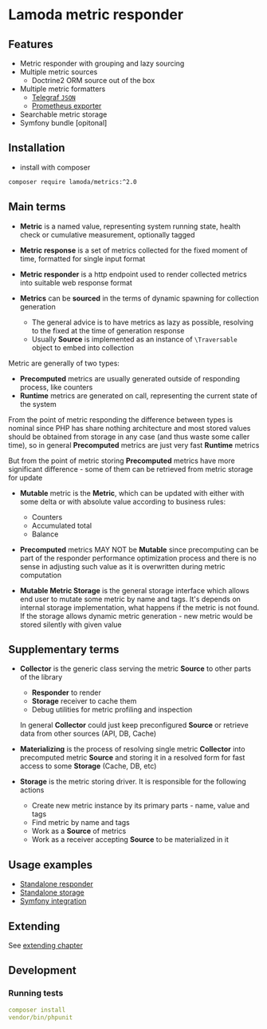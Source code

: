 # Lamoda metric responder

## Features

* Metric responder with grouping and lazy sourcing
* Multiple metric sources
  * Doctrine2 ORM source out of the box
* Multiple metric formatters
  * [Telegraf `JSON`](https://github.com/influxdata/telegraf/tree/master/plugins/inputs/httpjson) 
  * [Prometheus exporter](https://prometheus.io/docs/instrumenting/writing_exporters/)
* Searchable metric storage
* Symfony bundle [opitonal]

## Installation

* install with composer

```sh
composer require lamoda/metrics:^2.0
```

## Main terms

* **Metric** is a named value, representing system running state, health check or cumulative measurement, optionally tagged

* **Metric response** is a set of metrics collected for the fixed moment of time, formatted for single input format
* **Metric responder** is a http endpoint used to render collected metrics into suitable web response format

* **Metrics** can be **sourced** in the terms of dynamic spawning for collection generation
  * The general advice is to have metrics as lazy as possible, resolving to the fixed at the time of generation response 
  * Usually **Source** is implemented as an instance of `\Traversable` object to embed into collection

Metric are generally of two types:
* **Precomputed** metrics are usually generated outside of responding process, like counters
* **Runtime** metrics are generated on call, representing the current state of the system

From the point of metric responding the difference between types is nominal since PHP has share nothing architecture and most stored values should
be obtained from storage in any case (and thus waste some caller time), so 
in general **Precomputed** metrics are just very fast **Runtime** metrics

But from the point of metric storing **Precomputed** metrics have more significant difference - some of them 
can be retrieved from metric storage for update

* **Mutable** metric is the **Metric**, which can be updated with either with some delta or with absolute value according to
  business rules:
  * Counters
  * Accumulated total
  * Balance
  
* **Precomputed** metrics MAY NOT be **Mutable** since precomputing can be part of 
  the responder performance optimization process and there is no sense in adjusting such value as it is overwritten
  during metric computation
  
* **Mutable Metric Storage** is the general storage interface which allows end user to mutate some metric by name and tags. 
  It's depends on internal storage implementation, what happens if the metric is not found. If the storage allows 
  dynamic metric generation - new metric would be stored silently with given value

## Supplementary terms

* **Collector** is the generic class serving the metric **Source** to other parts of the library
    * **Responder** to render
    * **Storage** receiver to cache them
    * Debug utilities for metric profiling and inspection
  
  In general **Collector** could just keep preconfigured **Source** or retrieve data from other sources (API, DB, Cache)

* **Materializing** is the process of resolving single metric **Collector** into precomputed metric **Source** 
and storing it in a resolved form for fast access to some **Storage** (Cache, DB, etc)

* **Storage** is the metric storing driver. It is responsible for the following actions
    * Create new metric instance by its primary parts - name, value and tags
    * Find metric by name and tags
    * Work as a **Source** of metrics
    * Work as a receiver accepting **Source** to be materialized in it

## Usage examples

* [Standalone responder](doc/examples/03_respond.md)
* [Standalone storage](doc/examples/02_store.md)
* [Symfony integration](doc/symfony/integration.md)

## Extending

See [extending chapter](doc/extending.md)

## Development

### Running tests
```yaml
composer install
vendor/bin/phpunit
```
